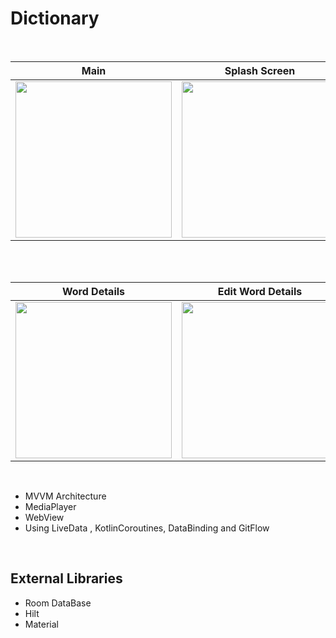 # Dictionary



<br>

|Main | Splash Screen | Add Word | 
|--|--|--|
| <img src="https://user-images.githubusercontent.com/99007231/184032466-00a7a781-b6ef-48a7-bc85-5ac7880f1788.png" width=250px> | <img src="https://user-images.githubusercontent.com/99007231/184032406-1b8266cd-ed88-4e96-a631-84bcd3f7beab.png" width=250px> | <img src="https://user-images.githubusercontent.com/99007231/184032453-b127517c-923d-4a14-880a-b3577fbe5c45.png" width=250px> | 
<br>
<br>

| Word Details  | Edit Word Details | Wikipedia(WebView) |
|--|--|--|
| <img src="https://user-images.githubusercontent.com/99007231/184032439-ba557892-f528-43ee-843e-583958c82833.png" width=250px> | <img src="https://user-images.githubusercontent.com/99007231/184039996-572f0946-73e6-46a9-9a5d-65fa1c108c63.png" width=250px> | <img src="https://user-images.githubusercontent.com/99007231/184032441-cc78de8b-646b-4499-ae7a-134e09bcb9bf.png" width=250px> | 


<br>

 - MVVM Architecture
 - MediaPlayer
 - WebView
 - Using LiveData , KotlinCoroutines, DataBinding  and GitFlow
 <br>

 
 ## External Libraries 
 - Room DataBase
 - Hilt
 - Material
